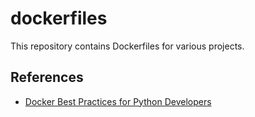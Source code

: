 # dockerfiles

This repository contains Dockerfiles for various projects.

## References

- [Docker Best Practices for Python Developers](https://testdriven.io/blog/docker-best-practices/)
